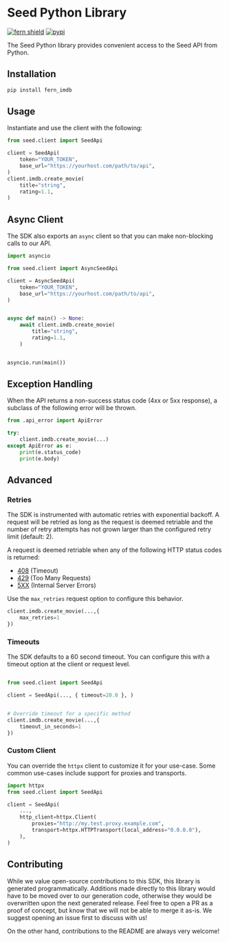 # Seed Python Library

[![fern shield](https://img.shields.io/badge/%F0%9F%8C%BF-SDK%20generated%20by%20Fern-brightgreen)](https://github.com/fern-api/fern)
[![pypi](https://img.shields.io/pypi/v/fern_imdb)](https://pypi.python.org/pypi/fern_imdb)

The Seed Python library provides convenient access to the Seed API from Python.

## Installation

```sh
pip install fern_imdb
```

## Usage

Instantiate and use the client with the following:

```python
from seed.client import SeedApi

client = SeedApi(
    token="YOUR_TOKEN",
    base_url="https://yourhost.com/path/to/api",
)
client.imdb.create_movie(
    title="string",
    rating=1.1,
)
```

## Async Client

The SDK also exports an `async` client so that you can make non-blocking calls to our API.

```python
import asyncio

from seed.client import AsyncSeedApi

client = AsyncSeedApi(
    token="YOUR_TOKEN",
    base_url="https://yourhost.com/path/to/api",
)


async def main() -> None:
    await client.imdb.create_movie(
        title="string",
        rating=1.1,
    )


asyncio.run(main())
```

## Exception Handling

When the API returns a non-success status code (4xx or 5xx response), a subclass of the following error
will be thrown.

```python
from .api_error import ApiError

try:
    client.imdb.create_movie(...)
except ApiError as e:
    print(e.status_code)
    print(e.body)
```

## Advanced

### Retries

The SDK is instrumented with automatic retries with exponential backoff. A request will be retried as long
as the request is deemed retriable and the number of retry attempts has not grown larger than the configured
retry limit (default: 2).

A request is deemed retriable when any of the following HTTP status codes is returned:

- [408](https://developer.mozilla.org/en-US/docs/Web/HTTP/Status/408) (Timeout)
- [429](https://developer.mozilla.org/en-US/docs/Web/HTTP/Status/429) (Too Many Requests)
- [5XX](https://developer.mozilla.org/en-US/docs/Web/HTTP/Status/500) (Internal Server Errors)

Use the `max_retries` request option to configure this behavior.

```python
client.imdb.create_movie(...,{
    max_retries=1
})
```

### Timeouts

The SDK defaults to a 60 second timeout. You can configure this with a timeout option at the client or request level.

```python

from seed.client import SeedApi

client = SeedApi(..., { timeout=20.0 }, )


# Override timeout for a specific method
client.imdb.create_movie(...,{
    timeout_in_seconds=1
})
```

### Custom Client

You can override the `httpx` client to customize it for your use-case. Some common use-cases include support for proxies
and transports.
```python
import httpx
from seed.client import SeedApi

client = SeedApi(
    ...,
    http_client=httpx.Client(
        proxies="http://my.test.proxy.example.com",
        transport=httpx.HTTPTransport(local_address="0.0.0.0"),
    ),
)
```

## Contributing

While we value open-source contributions to this SDK, this library is generated programmatically.
Additions made directly to this library would have to be moved over to our generation code,
otherwise they would be overwritten upon the next generated release. Feel free to open a PR as
a proof of concept, but know that we will not be able to merge it as-is. We suggest opening
an issue first to discuss with us!

On the other hand, contributions to the README are always very welcome!
